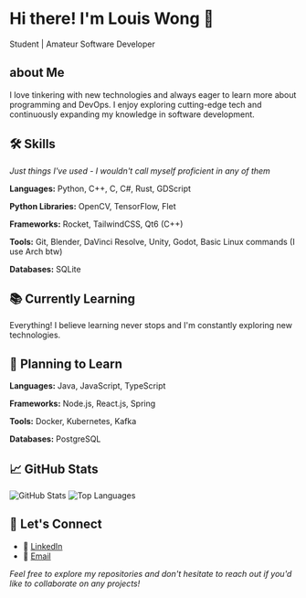 # Hi there! I'm Louis Wong 👋

Student | Amateur Software Developer

## about Me

I love tinkering with new technologies and always eager to learn more about programming and DevOps. I enjoy exploring cutting-edge tech and continuously expanding my knowledge in software development.

## 🛠️ Skills

*Just things I've used - I wouldn't call myself proficient in any of them*

**Languages:** Python, C++, C, C#, Rust, GDScript

**Python Libraries:** OpenCV, TensorFlow, Flet

**Frameworks:** Rocket, TailwindCSS, Qt6 (C++)

**Tools:** Git, Blender, DaVinci Resolve, Unity, Godot, Basic Linux commands (I use Arch btw)

**Databases:** SQLite

## 📚 Currently Learning

Everything! I believe learning never stops and I'm constantly exploring new technologies.

## 🎯 Planning to Learn

**Languages:** Java, JavaScript, TypeScript

**Frameworks:** Node.js, React.js, Spring

**Tools:** Docker, Kubernetes, Kafka

**Databases:** PostgreSQL

## 📈 GitHub Stats

![GitHub Stats](https://github-readme-stats.vercel.app/api?username=wqLouis&show_icons=true&theme=radical)
![Top Languages](https://github-readme-stats.vercel.app/api/top-langs/?username=wqLouis&layout=compact&theme=radical)

## 🤝 Let's Connect

- 🔗 [LinkedIn](https://www.linkedin.com/in/louis-wong-b14015309/)
- 📧 [Email](mailto:wongqiluo@gmail.com)

*Feel free to explore my repositories and don't hesitate to reach out if you'd like to collaborate on any projects!*
